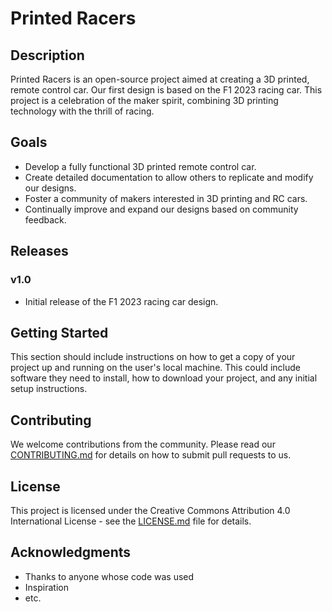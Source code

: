 # Printed Racers

## Description

Printed Racers is an open-source project aimed at creating a 3D printed, remote control car. Our first design is based on the F1 2023 racing car. This project is a celebration of the maker spirit, combining 3D printing technology with the thrill of racing.

## Goals

- Develop a fully functional 3D printed remote control car.
- Create detailed documentation to allow others to replicate and modify our designs.
- Foster a community of makers interested in 3D printing and RC cars.
- Continually improve and expand our designs based on community feedback.

## Releases

### v1.0
- Initial release of the F1 2023 racing car design.

## Getting Started

This section should include instructions on how to get a copy of your project up and running on the user's local machine. This could include software they need to install, how to download your project, and any initial setup instructions.

## Contributing

We welcome contributions from the community. Please read our [CONTRIBUTING.md](CONTRIBUTING.md) for details on how to submit pull requests to us.

## License

This project is licensed under the Creative Commons Attribution 4.0 International License - see the [LICENSE.md](LICENSE.md) file for details.


## Acknowledgments

- Thanks to anyone whose code was used
- Inspiration
- etc.
